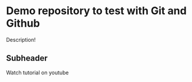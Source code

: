 # Demo repository to test with Git and Github

Description!

## Subheader

Watch tutorial on youtube
